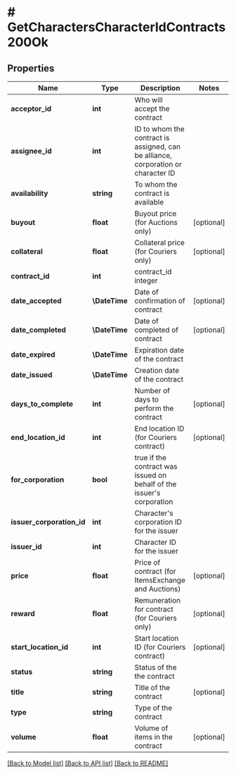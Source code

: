 # # GetCharactersCharacterIdContracts200Ok

## Properties

Name | Type | Description | Notes
------------ | ------------- | ------------- | -------------
**acceptor_id** | **int** | Who will accept the contract |
**assignee_id** | **int** | ID to whom the contract is assigned, can be alliance, corporation or character ID |
**availability** | **string** | To whom the contract is available |
**buyout** | **float** | Buyout price (for Auctions only) | [optional]
**collateral** | **float** | Collateral price (for Couriers only) | [optional]
**contract_id** | **int** | contract_id integer |
**date_accepted** | **\DateTime** | Date of confirmation of contract | [optional]
**date_completed** | **\DateTime** | Date of completed of contract | [optional]
**date_expired** | **\DateTime** | Expiration date of the contract |
**date_issued** | **\DateTime** | Сreation date of the contract |
**days_to_complete** | **int** | Number of days to perform the contract | [optional]
**end_location_id** | **int** | End location ID (for Couriers contract) | [optional]
**for_corporation** | **bool** | true if the contract was issued on behalf of the issuer&#39;s corporation |
**issuer_corporation_id** | **int** | Character&#39;s corporation ID for the issuer |
**issuer_id** | **int** | Character ID for the issuer |
**price** | **float** | Price of contract (for ItemsExchange and Auctions) | [optional]
**reward** | **float** | Remuneration for contract (for Couriers only) | [optional]
**start_location_id** | **int** | Start location ID (for Couriers contract) | [optional]
**status** | **string** | Status of the the contract |
**title** | **string** | Title of the contract | [optional]
**type** | **string** | Type of the contract |
**volume** | **float** | Volume of items in the contract | [optional]

[[Back to Model list]](../../README.md#models) [[Back to API list]](../../README.md#endpoints) [[Back to README]](../../README.md)
